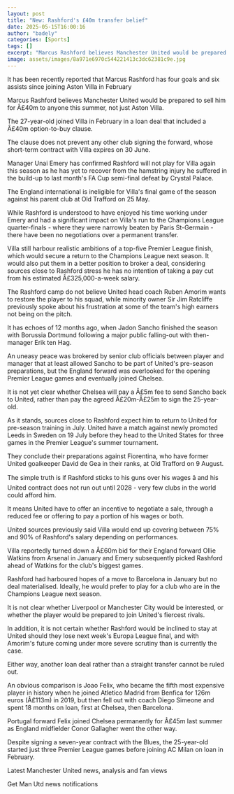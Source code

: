 ```yaml
---
layout: post
title: "New: Rashford's £40m transfer belief"
date: 2025-05-15T16:00:16
author: "badely"
categories: [Sports]
tags: []
excerpt: "Marcus Rashford believes Manchester United would be prepared to sell him for £40m to anyone, not just Aston Villa."
image: assets/images/8a971e6970c544221413c3dc62381c9e.jpg
---
```


It has been recently reported that Marcus Rashford has four goals and six assists since joining Aston Villa in February

Marcus Rashford believes Manchester United would be prepared to sell him for Â£40m to anyone this summer, not just Aston Villa.

The 27-year-old joined Villa in February in a loan deal that included a Â£40m option-to-buy clause.

The clause does not prevent any other club signing the forward, whose short-term contract with Villa expires on 30 June.

Manager Unai Emery has confirmed Rashford will not play for Villa again this season as he has yet to recover from the hamstring injury he suffered in the build-up to last month's FA Cup semi-final defeat by Crystal Palace.

The England international is ineligible for Villa's final game of the season against his parent club at Old Trafford on 25 May.

While Rashford is understood to have enjoyed his time working under Emery and had a significant impact on Villa's run to the Champions League quarter-finals - where they were narrowly beaten by Paris St-Germain - there have been no negotiations over a permanent transfer.

Villa still harbour realistic ambitions of a top-five Premier League finish, which would secure a return to the Champions League next season. It would also put them in a better position to broker a deal, considering sources close to Rashford stress he has no intention of taking a pay cut from his estimated Â£325,000-a-week salary.

The Rashford camp do not believe United head coach Ruben Amorim wants to restore the player to his squad, while minority owner Sir Jim Ratcliffe previously spoke about his frustration at some of the team's high earners not being on the pitch.

It has echoes of 12 months ago, when Jadon Sancho finished the season with Borussia Dortmund following a major public falling-out with then-manager Erik ten Hag.

An uneasy peace was brokered by senior club officials between player and manager that at least allowed Sancho to be part of United's pre-season preparations, but the England forward was overlooked for the opening Premier League games and eventually joined Chelsea.

It is not yet clear whether Chelsea will pay a Â£5m fee to send Sancho back to United, rather than pay the agreed Â£20m-Â£25m to sign the 25-year-old.

As it stands, sources close to Rashford expect him to return to United for pre-season training in July. United have a match against newly promoted Leeds in Sweden on 19 July before they head to the United States for three games in the Premier League's summer tournament.

They conclude their preparations against Fiorentina, who have former United goalkeeper David de Gea in their ranks, at Old Trafford on 9 August.

The simple truth is if Rashford sticks to his guns over his wages â and his United contract does not run out until 2028 - very few clubs in the world could afford him.

It means United have to offer an incentive to negotiate a sale, through a reduced fee or offering to pay a portion of his wages or both.

United sources previously said Villa would end up covering between 75% and 90% of Rashford's salary depending on performances.

Villa reportedly turned down a Â£60m bid for their England forward Ollie Watkins from Arsenal in January and Emery subsequently picked Rashford ahead of Watkins for the club's biggest games.

Rashford had harboured hopes of a move to Barcelona in January but no deal materialised. Ideally, he would prefer to play for a club who are in the Champions League next season.

It is not clear whether Liverpool or Manchester City would be interested, or whether the player would be prepared to join United's fiercest rivals.

In addition, it is not certain whether Rashford would be inclined to stay at United should they lose next week's Europa League final, and with Amorim's future coming under more severe scrutiny than is currently the case.

Either way, another loan deal rather than a straight transfer cannot be ruled out.

An obvious comparison is Joao Felix, who became the fifth most expensive player in history when he joined Atletico Madrid from Benfica for 126m euros (Â£113m) in 2019, but then fell out with coach Diego Simeone and spent 18 months on loan, first at Chelsea, then Barcelona.

Portugal forward Felix joined Chelsea permanently for Â£45m last summer as England midfielder Conor Gallagher went the other way.

Despite signing a seven-year contract with the Blues, the 25-year-old started just three Premier League games before joining AC Milan on loan in February.

Latest Manchester United news, analysis and fan views

Get Man Utd news notifications

